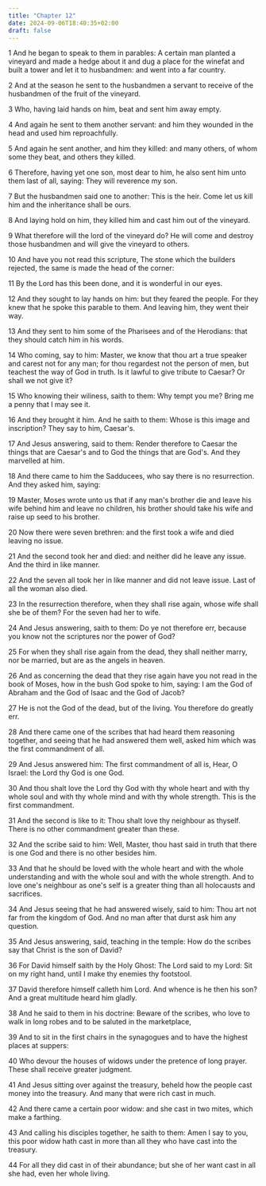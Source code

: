 ```yaml
---
title: "Chapter 12"
date: 2024-09-06T18:40:35+02:00
draft: false
---
```




1 And he began to speak to them in parables: A certain man planted a vineyard and made a hedge about it and dug a place for the winefat and built a tower and let it to husbandmen: and went into a far country.

2 And at the season he sent to the husbandmen a servant to receive of the husbandmen of the fruit of the vineyard.

3 Who, having laid hands on him, beat and sent him away empty.

4 And again he sent to them another servant: and him they wounded in the head and used him reproachfully.

5 And again he sent another, and him they killed: and many others, of whom some they beat, and others they killed.

6 Therefore, having yet one son, most dear to him, he also sent him unto them last of all, saying: They will reverence my son.

7 But the husbandmen said one to another: This is the heir. Come let us kill him and the inheritance shall be ours.

8 And laying hold on him, they killed him and cast him out of the vineyard.

9 What therefore will the lord of the vineyard do? He will come and destroy those husbandmen and will give the vineyard to others.

10 And have you not read this scripture, The stone which the builders rejected, the same is made the head of the corner:

11 By the Lord has this been done, and it is wonderful in our eyes.

12 And they sought to lay hands on him: but they feared the people. For they knew that he spoke this parable to them. And leaving him, they went their way.

13 And they sent to him some of the Pharisees and of the Herodians: that they should catch him in his words.

14 Who coming, say to him: Master, we know that thou art a true speaker and carest not for any man; for thou regardest not the person of men, but teachest the way of God in truth. Is it lawful to give tribute to Caesar? Or shall we not give it?

15 Who knowing their wiliness, saith to them: Why tempt you me? Bring me a penny that I may see it.

16 And they brought it him. And he saith to them: Whose is this image and inscription? They say to him, Caesar's.

17 And Jesus answering, said to them: Render therefore to Caesar the things that are Caesar's and to God the things that are God's. And they marvelled at him.

18 And there came to him the Sadducees, who say there is no resurrection. And they asked him, saying:

19 Master, Moses wrote unto us that if any man's brother die and leave his wife behind him and leave no children, his brother should take his wife and raise up seed to his brother.

20 Now there were seven brethren: and the first took a wife and died leaving no issue.

21 And the second took her and died: and neither did he leave any issue. And the third in like manner.

22 And the seven all took her in like manner and did not leave issue. Last of all the woman also died.

23 In the resurrection therefore, when they shall rise again, whose wife shall she be of them? For the seven had her to wife.

24 And Jesus answering, saith to them: Do ye not therefore err, because you know not the scriptures nor the power of God?

25 For when they shall rise again from the dead, they shall neither marry, nor be married, but are as the angels in heaven.

26 And as concerning the dead that they rise again have you not read in the book of Moses, how in the bush God spoke to him, saying: I am the God of Abraham and the God of Isaac and the God of Jacob?

27 He is not the God of the dead, but of the living. You therefore do greatly err.

28 And there came one of the scribes that had heard them reasoning together, and seeing that he had answered them well, asked him which was the first commandment of all.

29 And Jesus answered him: The first commandment of all is, Hear, O Israel: the Lord thy God is one God.

30 And thou shalt love the Lord thy God with thy whole heart and with thy whole soul and with thy whole mind and with thy whole strength. This is the first commandment.

31 And the second is like to it: Thou shalt love thy neighbour as thyself. There is no other commandment greater than these.

32 And the scribe said to him: Well, Master, thou hast said in truth that there is one God and there is no other besides him.

33 And that he should be loved with the whole heart and with the whole understanding and with the whole soul and with the whole strength. And to love one's neighbour as one's self is a greater thing than all holocausts and sacrifices.

34 And Jesus seeing that he had answered wisely, said to him: Thou art not far from the kingdom of God. And no man after that durst ask him any question.

35 And Jesus answering, said, teaching in the temple: How do the scribes say that Christ is the son of David?

36 For David himself saith by the Holy Ghost: The Lord said to my Lord: Sit on my right hand, until I make thy enemies thy footstool.

37 David therefore himself calleth him Lord. And whence is he then his son? And a great multitude heard him gladly.

38 And he said to them in his doctrine: Beware of the scribes, who love to walk in long robes and to be saluted in the marketplace,

39 And to sit in the first chairs in the synagogues and to have the highest places at suppers:

40 Who devour the houses of widows under the pretence of long prayer. These shall receive greater judgment.

41 And Jesus sitting over against the treasury, beheld how the people cast money into the treasury. And many that were rich cast in much.

42 And there came a certain poor widow: and she cast in two mites, which make a farthing.

43 And calling his disciples together, he saith to them: Amen I say to you, this poor widow hath cast in more than all they who have cast into the treasury.

44 For all they did cast in of their abundance; but she of her want cast in all she had, even her whole living.

